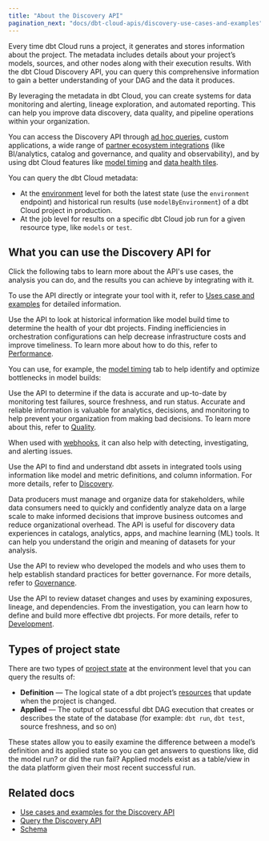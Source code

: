 ```yaml
---
title: "About the Discovery API"
pagination_next: "docs/dbt-cloud-apis/discovery-use-cases-and-examples"
---
```


Every time dbt Cloud runs a project, it generates and stores information about the project. The metadata includes details about your project’s models, sources, and other nodes along with their execution results. With the dbt Cloud Discovery API, you can query this comprehensive information to gain a better understanding of your <Term id="dag">DAG</Term> and the data it produces.

By leveraging the metadata in dbt Cloud, you can create systems for data monitoring and alerting, lineage exploration, and automated reporting. This can help you improve data discovery, data quality, and pipeline operations within your organization.

You can access the Discovery API through [ad hoc queries](/docs/dbt-cloud-apis/discovery-querying), custom applications, a wide range of [partner ecosystem integrations](https://www.getdbt.com/product/integrations/) (like BI/analytics, catalog and governance, and quality and observability), and by using dbt Cloud features like [model timing](/docs/deploy/run-visibility#model-timing) and [data health tiles](docs/collaborate/data-tile).

<Lightbox src="/img/docs/dbt-cloud/discovery-api/discovery-api-figure.png" width="80%" title="A rich ecosystem for integration "/>

You can query the dbt Cloud metadata:

- At the [environment](/docs/environments-in-dbt) level for both the latest state (use the `environment` endpoint) and historical run results (use `modelByEnvironment`) of a dbt Cloud project in production.
- At the job level for results on a specific dbt Cloud job run for a given resource type, like `models` or `test`.

<Snippet path="metadata-api-prerequisites" />

## What you can use the Discovery API for

Click the following tabs to learn more about the API's use cases, the analysis you can do, and the results you can achieve by integrating with it.

To use the API directly or integrate your tool with it, refer to [Uses case and examples](/docs/dbt-cloud-apis/discovery-use-cases-and-examples) for detailed information.

<Tabs>

<TabItem value="performance" label="Performance">

Use the API to look at historical information like model build time to determine the health of your dbt projects. Finding inefficiencies in orchestration configurations can help decrease infrastructure costs and improve timeliness. To learn more about how to do this, refer to [Performance](/docs/dbt-cloud-apis/discovery-use-cases-and-examples#performance).

You can use, for example, the [model timing](/docs/deploy/run-visibility#model-timing) tab to help identify and optimize bottlenecks in model builds:

<Lightbox src="/img/docs/dbt-cloud/discovery-api/model-timing.jpg" width="200%" title="Model timing visualization in dbt Cloud"/>

</TabItem>

<TabItem value="quality" label="Quality">

Use the API to determine if the data is accurate and up-to-date by monitoring test failures, source freshness, and run status. Accurate and reliable information is valuable for analytics, decisions, and monitoring to help prevent your organization from making bad decisions. To learn more about this, refer to [Quality](/docs/dbt-cloud-apis/discovery-use-cases-and-examples#quality).

When used with [webhooks](/docs/deploy/webhooks), it can also help with detecting, investigating, and alerting issues.

</TabItem>

<TabItem value="discovery" label="Discovery">

Use the API to find and understand dbt assets in integrated tools using information like model and metric definitions, and column information. For more details, refer to [Discovery](/docs/dbt-cloud-apis/discovery-use-cases-and-examples#discovery).

Data producers must manage and organize data for stakeholders, while data consumers need to quickly and confidently analyze data on a large scale to make informed decisions that improve business outcomes and reduce organizational overhead. The API is useful for discovery data experiences in catalogs, analytics, apps, and machine learning (ML) tools. It can help you understand the origin and meaning of datasets for your analysis.

<Lightbox src="/img/docs/collaborate/dbt-explorer/example-model-details.png" width="75%" title="Data lineage produced by dbt" />

</TabItem>

<TabItem value="governance" label="Governance">

Use the API to review who developed the models and who uses them to help establish standard practices for better governance. For more details, refer to [Governance](/docs/dbt-cloud-apis/discovery-use-cases-and-examples#governance).

</TabItem>

<TabItem value="development" label="Development">

Use the API to review dataset changes and uses by examining exposures, lineage, and dependencies. From the investigation, you can learn how to define and build more effective dbt projects. For more details, refer to [Development](/docs/dbt-cloud-apis/discovery-use-cases-and-examples#development).


<Lightbox src="/img/docs/dbt-cloud/discovery-api/data-freshness-metadata.jpg" width="25%" title="Quality and freshness dashboard status tile defined via exposures"/>
</TabItem>


</Tabs>

## Types of project state

There are two types of [project state](/docs/dbt-cloud-apis/project-state) at the environment level that you can query the results of:

- **Definition** &mdash; The logical state of a dbt project’s [resources](/docs/build/projects) that update when the project is changed.
- **Applied** &mdash; The output of successful dbt DAG execution that creates or describes the state of the database (for example: `dbt run`, `dbt test`, source freshness, and so on)

These states allow you to easily examine the difference between a model’s definition and its applied state so you can get answers to questions like, did the model run? or did the run fail? Applied models exist as a table/view in the data platform given their most recent successful run.

## Related docs

- [Use cases and examples for the Discovery API](/docs/dbt-cloud-apis/discovery-use-cases-and-examples)
- [Query the Discovery API](/docs/dbt-cloud-apis/discovery-querying)
- [Schema](/docs/dbt-cloud-apis/discovery-schema-job)
